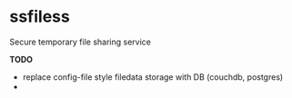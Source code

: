 # ssfiless
Secure temporary file sharing service


**TODO**
* replace config-file style filedata storage with DB (couchdb, postgres)
* 

